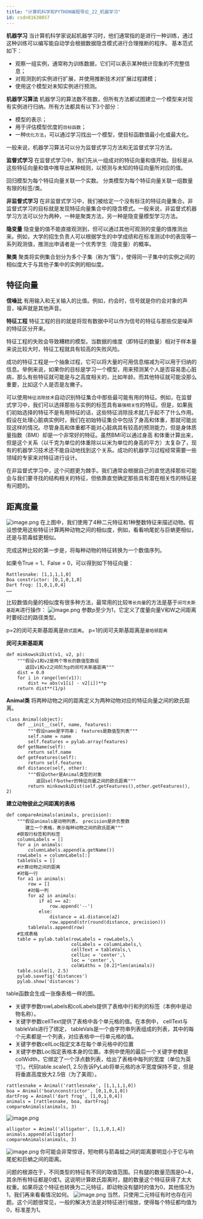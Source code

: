 ```yaml
---
title: "计算机科学和PYTHON编程导论_22_机器学习"
id: csdn81630857
---
```


**机器学习**
当计算机科学家说起机器学习时，他们通常指的是进行一种训练，通过这种训练可以编写能自动学会根据数据隐含模式进行合理推断的程序。
基本范式如下：

*   观察一组实例，通常称为训练数据，它们可以表示某种统计现象的不完整信息；
*   对观测到的实例进行扩展，并使用推断技术对扩展过程建模；
*   使用这个模型对未知实例进行预测。

**机器学习算法**
机器学习的算法数不胜数，但所有方法都试图建立一个模型来对现有实例进行归纳。所有方法都具有以下3个部分：

*   模型的表示；
*   用于评估模型优度的`目标函数`；
*   一种`优化方法`，可以通过学习找出一个模型，使目标函数值最小化或最大化。

一般来说，机器学习算法可以分为监督式学习方法和无监督式学习方法。

**监督式学习**
在监督式学习中，我们先从一组成对的特征向量和值开始。目标是从这些特征向量和值中推导出某种规则，以预测与未知的特征向量所对应的值。

回归模型为每个特征向量关联一个实数。
分类模型为每个特征向量关联一组数量有限的标签/类。

**非监督式学习**
在非监督式学习中，我们被给定一个没有标注的特征向量集合。非监督式学习的目标就是发现特征向量集合中的隐含模式。一般来说，非监督式机器学习方法可以分为两种，一种是聚类方法，另一种是隐变量模型学习方法。

**隐变量**
隐变量的值不能直接观测到，但可以通过其他可观测的变量的值推测出来。例如，大学的招生负责人可以根据学生的中学成绩和在标准测试中的表现等一系列观测值，推测出申请者是一个优秀学生（隐变量）的概率。

**聚类**
聚类将实例集合划分为多个子集（称为“簇”），使得同一子集中的实例之间的相似度大于与其他子集中的实例的相似度。

## 特征向量

**信噪比**
有用输入和无关输入的比值。例如，约会时，信号就是你约会对象的声音，噪声就是其他声音。

**特征工程**
特征工程的目的就是将现有数据中可以作为信号的特征与那些仅是噪声的特征区分开来。

特征工程的失败会导致糟糕的模型。当数据的维度（即特征的数量）相对于样本量来说比较大时，特征工程就具有较高的失败风险。

成功的特征工程是一个抽象过程，它可以将大量的可用信息缩减为可以用于归纳的信息。举例来说，如果你的目标是学习一个模型，用来预测某个人是否容易患心脏病，那么有些特征就可能是与之高度相关的，比如年龄。而其他特征就可能没那么重要，比如这个人是否是左撇子。

可以使用`特征消除技术`自动识别特征集合中那些最可能有用的特征。例如，在监督式学习中，我们可以选择那些与实例的标签具有`最强相关性`的特征。但是，如果我们初始选择的特征不是有用特征的话，这些特征消除技术就几乎起不了什么作用。
假设在处理心脏病实例时，我们在初始特征集合中包括了身高和体重，那就可能出现这样的情况。尽管身高和体重都不能对心脏病具有较高的预测能力，但是身体质量指数（BMI）却是一个非常好的特征。虽然BMI可以通过身高
和体重计算出来，但是这个关系（以千克为单位的体重除以以米为单位的身高的平方）太复杂了，现有的机器学习技术还不能自动地找到这个关系。成功的机器学习过程经常需要一些领域的专家来对特征进行设计。

在非监督式学习中，这个问题更为棘手。我们通常会根据自己的直觉选择那些可能会与我们要寻找的结构相关的特征，但依靠直觉确定那些具有潜在相关性的特征是有问题的。

## 距离度量

![image.png](../img/d3561170bdd54b0b3e8879165f8fdd71.png)
在上图中，我们使用了4种二元特征和1种整数特征来描述动物。假设想使用这些特征计算两种动物之间的相似度，例如，看看响尾蛇与巨蚺更相似，还是与箭毒蛙更相似。

完成这种比较的第一步是，将每种动物的特征转换为一个数值序列。

如果令True = 1、False = 0，可以得到如下特征向量：

```
Rattlesnake: [1,1,1,1,0]
Boa constrictor: [0,1,0,1,0]
Dart frog: [1,0,1,0,4]
……
```

比较数值向量的相似度有很多种方法，最常用的比较`等长向量`的方法是基于`闵可夫斯基距离`进行操作：
![image.png](../img/8433e24b9c6911ab0021b8af87c8fd08.png)
参数p至少为1，它定义了度量向量V和W之间距离时要经过的路径类型。

p=2的闵可夫斯基距离是`欧式距离`。
p=1的闵可夫斯基距离是`曼哈顿距离`

**闵可夫斯基距离**

```
def minkowskiDist(v1, v2, p):
    """假设v1和v2是两个等长的数值型数组
       返回v1和v2之间阶为p的闵可夫斯基距离"""
    dist = 0.0
    for i in range(len(v1)):
        dist += abs(v1[i] - v2[i])**p
    return dist**(1/p)
```

**Animal类**
将两种动物之间的距离定义为两种动物对应的特征向量之间的欧氏距离。

```
class Animal(object):
    def __init__(self, name, features):
        """假设name是字符串； features是数值型列表"""
        self.name = name
        self.features = pylab.array(features)
    def getName(self):
        return self.name
    def getFeatures(self):
        return self.features
    def distance(self, other):
        """假设other是Animal类型的对象
           返回self与other的特征向量之间的欧氏距离"""
        return minkowskiDist(self.getFeatures(),other.getFeatures(), 2)
```

**建立动物彼此之间距离的表格**

```
def compareAnimals(animals, precision):
    """假设animals是动物列表， precision是非负整数
       建立一个表格，表示每种动物之间的欧氏距离"""
    #获取行标签和列标签
    columnLabels = []
    for a in animals:
        columnLabels.append(a.getName())
    rowLabels = columnLabels[:]
    tableVals = []
    #计算动物之间的距离
    #对每一行
    for a1 in animals:
        row = []
        #对每一列
        for a2 in animals:
            if a1 == a2:
                row.append('--')
            else:
                distance = a1.distance(a2)
                row.append(str(round(distance, precision)))
        tableVals.append(row)
    #生成表格
    table = pylab.table(rowLabels = rowLabels,\
                        colLabels = columnLabels,\
                        cellText = tableVals,\
                        cellLoc = 'center',\
                        loc = 'center',\
                        colWidths = [0.2]*len(animals))
    table.scale(1, 2.5)
    pylab.savefig('distances')
    pylab.show('distances')
```

table函数会生成一张像表格一样的图。

*   关键字参数rowLabels和colLabels提供了表格中行和列的标签（本例中是动物名称）。
*   关键字参数cellText提供了表格中各个单元格的值。在本例中， cellText与tableVals进行了绑定， tableVals是一个由字符串列表组成的列表，其中的每个元素都是一个列表，对应表格中一行单元格的值。
*   关键字参数cellLoc指定文本在每个单元格中的位置
*   关键字参数Loc指定表格本身的位置。本例中使用的最后一个关键字参数是colWidth，它绑定了一个浮点数列表，给出了表格中每列的宽度（单位为英寸）。代码table.scale(1, 2.5)告诉PyLab将单元格的水平宽度保持不变，但是将垂直高度放大2.5倍（为了美观）。

```
rattlesnake = Animal('rattlesnake', [1,1,1,1,0])
boa = Animal('boa\nconstrictor', [0,1,0,1,0])
dartFrog = Animal('dart frog', [1,0,1,0,4])
animals = [rattlesnake, boa, dartFrog]
compareAnimals(animals, 3)
```

![image.png](../img/128ba07b1ac7bd514a8760b72e4e5118.png)

```
alligator = Animal('alligator', [1,1,0,1,4])
animals.append(alligator)
compareAnimals(animals, 3)
```

![image.png](../img/37e4231b2f8159cf2f331a4bdebb0650.png)
你可能会非常惊讶，短吻鳄与箭毒蛙之间的距离要明显小于它与响尾蛇和巨蚺之间的距离。

问题的根源在于，不同类型的特征有不同的取值范围。只有腿的数量范围是0~4，其余所有特征都是0或1。这说明计算欧氏距离时，腿的数量这个特征获得了太大权重。如果将这个特征也转换为二元特征，即动物没有腿时的值为0，其他情况为1，我们再来看看情况如何。
![image.png](../img/69cc8443688995458f975eb09c4ec65e.png)
当然，只使用二元特征有时也存在问题。这个问题很常见，一般的解决方法是对特征进行缩放，使得每个特征都均值为0，标准差为1。
